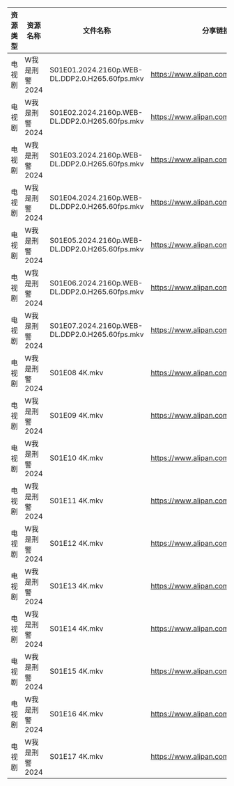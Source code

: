 | 资源类型 | 资源名称      | 文件名称                                           | 分享链接                                 | 更新时间                |
| ---- | --------- | ---------------------------------------------- | ------------------------------------ | ------------------- |
| 电视剧  | W我是刑警2024 | S01E01.2024.2160p.WEB-DL.DDP2.0.H265.60fps.mkv | https://www.alipan.com/s/X4iHvkfzxYG | 2024-12-06 08:06:32 |
| 电视剧  | W我是刑警2024 | S01E02.2024.2160p.WEB-DL.DDP2.0.H265.60fps.mkv | https://www.alipan.com/s/X4iHvkfzxYG | 2024-12-06 08:06:32 |
| 电视剧  | W我是刑警2024 | S01E03.2024.2160p.WEB-DL.DDP2.0.H265.60fps.mkv | https://www.alipan.com/s/X4iHvkfzxYG | 2024-12-06 08:06:31 |
| 电视剧  | W我是刑警2024 | S01E04.2024.2160p.WEB-DL.DDP2.0.H265.60fps.mkv | https://www.alipan.com/s/X4iHvkfzxYG | 2024-12-06 08:06:31 |
| 电视剧  | W我是刑警2024 | S01E05.2024.2160p.WEB-DL.DDP2.0.H265.60fps.mkv | https://www.alipan.com/s/X4iHvkfzxYG | 2024-12-06 08:06:31 |
| 电视剧  | W我是刑警2024 | S01E06.2024.2160p.WEB-DL.DDP2.0.H265.60fps.mkv | https://www.alipan.com/s/X4iHvkfzxYG | 2024-12-06 08:06:31 |
| 电视剧  | W我是刑警2024 | S01E07.2024.2160p.WEB-DL.DDP2.0.H265.60fps.mkv | https://www.alipan.com/s/X4iHvkfzxYG | 2024-12-06 08:06:31 |
| 电视剧  | W我是刑警2024 | S01E08 4K.mkv                                  | https://www.alipan.com/s/X4iHvkfzxYG | 2024-12-06 08:06:30 |
| 电视剧  | W我是刑警2024 | S01E09 4K.mkv                                  | https://www.alipan.com/s/X4iHvkfzxYG | 2024-12-06 08:06:30 |
| 电视剧  | W我是刑警2024 | S01E10 4K.mkv                                  | https://www.alipan.com/s/X4iHvkfzxYG | 2024-12-06 08:06:30 |
| 电视剧  | W我是刑警2024 | S01E11 4K.mkv                                  | https://www.alipan.com/s/X4iHvkfzxYG | 2024-12-06 08:06:30 |
| 电视剧  | W我是刑警2024 | S01E12 4K.mkv                                  | https://www.alipan.com/s/X4iHvkfzxYG | 2024-12-06 08:06:29 |
| 电视剧  | W我是刑警2024 | S01E13 4K.mkv                                  | https://www.alipan.com/s/X4iHvkfzxYG | 2024-12-06 08:06:29 |
| 电视剧  | W我是刑警2024 | S01E14 4K.mkv                                  | https://www.alipan.com/s/X4iHvkfzxYG | 2024-12-06 08:06:29 |
| 电视剧  | W我是刑警2024 | S01E15 4K.mkv                                  | https://www.alipan.com/s/X4iHvkfzxYG | 2024-12-06 08:06:29 |
| 电视剧  | W我是刑警2024 | S01E16 4K.mkv                                  | https://www.alipan.com/s/X4iHvkfzxYG | 2024-12-06 08:06:28 |
| 电视剧  | W我是刑警2024 | S01E17 4K.mkv                                  | https://www.alipan.com/s/X4iHvkfzxYG | 2024-12-06 08:06:28 |

